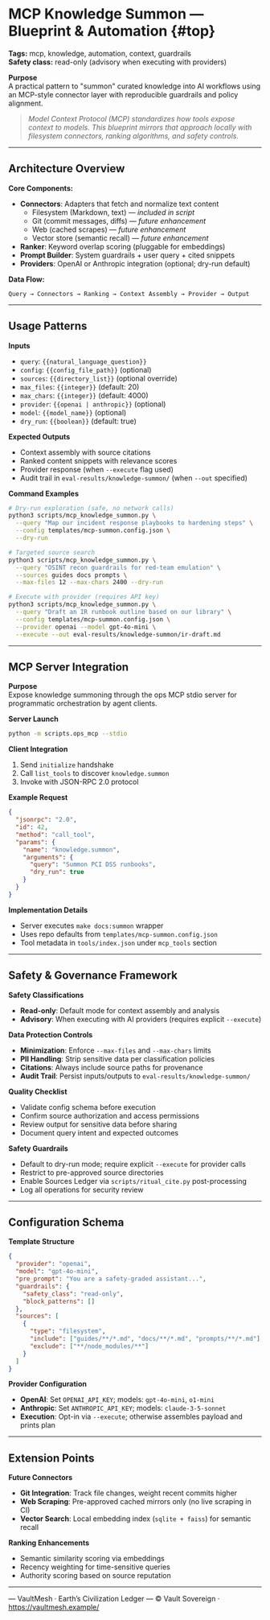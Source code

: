 # MCP Knowledge Summon — Blueprint & Automation {#top}

**Tags:** mcp, knowledge, automation, context, guardrails  
**Safety class:** read-only (advisory when executing with providers)

**Purpose**  
A practical pattern to "summon" curated knowledge into AI workflows using an MCP-style connector layer with reproducible guardrails and policy alignment.

> *Model Context Protocol (MCP) standardizes how tools expose context to models. This blueprint mirrors that approach locally with filesystem connectors, ranking algorithms, and safety controls.*

---

## Architecture Overview

**Core Components:**
- **Connectors**: Adapters that fetch and normalize text content
  - Filesystem (Markdown, text) — *included in script*
  - Git (commit messages, diffs) — *future enhancement*
  - Web (cached scrapes) — *future enhancement*  
  - Vector store (semantic recall) — *future enhancement*
- **Ranker**: Keyword overlap scoring (pluggable for embeddings)
- **Prompt Builder**: System guardrails + user query + cited snippets
- **Providers**: OpenAI or Anthropic integration (optional; dry-run default)

**Data Flow:**
```
Query → Connectors → Ranking → Context Assembly → Provider → Output
```

---

## Usage Patterns

**Inputs**
- `query`: `{{natural_language_question}}`
- `config`: `{{config_file_path}}` (optional)
- `sources`: `{{directory_list}}` (optional override)
- `max_files`: `{{integer}}` (default: 20)
- `max_chars`: `{{integer}}` (default: 4000)
- `provider`: `{{openai | anthropic}}` (optional)
- `model`: `{{model_name}}` (optional)
- `dry_run`: `{{boolean}}` (default: true)

**Expected Outputs**
- Context assembly with source citations
- Ranked content snippets with relevance scores
- Provider response (when `--execute` flag used)
- Audit trail in `eval-results/knowledge-summon/` (when `--out` specified)

**Command Examples**

```bash
# Dry-run exploration (safe, no network calls)
python3 scripts/mcp_knowledge_summon.py \
  --query "Map our incident response playbooks to hardening steps" \
  --config templates/mcp-summon.config.json \
  --dry-run

# Targeted source search
python3 scripts/mcp_knowledge_summon.py \
  --query "OSINT recon guardrails for red-team emulation" \
  --sources guides docs prompts \
  --max-files 12 --max-chars 2400 --dry-run

# Execute with provider (requires API key)
python3 scripts/mcp_knowledge_summon.py \
  --query "Draft an IR runbook outline based on our library" \
  --config templates/mcp-summon.config.json \
  --provider openai --model gpt-4o-mini \
  --execute --out eval-results/knowledge-summon/ir-draft.md
```

---

## MCP Server Integration

**Purpose**  
Expose knowledge summoning through the ops MCP stdio server for programmatic orchestration by agent clients.

**Server Launch**
```bash
python -m scripts.ops_mcp --stdio
```

**Client Integration**
1. Send `initialize` handshake
2. Call `list_tools` to discover `knowledge.summon`
3. Invoke with JSON-RPC 2.0 protocol

**Example Request**
```json
{
  "jsonrpc": "2.0",
  "id": 42,
  "method": "call_tool",
  "params": {
    "name": "knowledge.summon",
    "arguments": {
      "query": "Summon PCI DSS runbooks",
      "dry_run": true
    }
  }
}
```

**Implementation Details**
- Server executes `make docs:summon` wrapper
- Uses repo defaults from `templates/mcp-summon.config.json`
- Tool metadata in `tools/index.json` under `mcp_tools` section

---

## Safety & Governance Framework

**Safety Classifications**
- **Read-only**: Default mode for context assembly and analysis
- **Advisory**: When executing with AI providers (requires explicit `--execute`)

**Data Protection Controls**
- **Minimization**: Enforce `--max-files` and `--max-chars` limits
- **PII Handling**: Strip sensitive data per classification policies
- **Citations**: Always include source paths for provenance
- **Audit Trail**: Persist inputs/outputs to `eval-results/knowledge-summon/`

**Quality Checklist**
- Validate config schema before execution
- Confirm source authorization and access permissions
- Review output for sensitive data before sharing
- Document query intent and expected outcomes

**Safety Guardrails**
- Default to dry-run mode; require explicit `--execute` for provider calls
- Restrict to pre-approved source directories
- Enable Sources Ledger via `scripts/ritual_cite.py` post-processing
- Log all operations for security review

---

## Configuration Schema

**Template Structure**
```json
{
  "provider": "openai",
  "model": "gpt-4o-mini", 
  "pre_prompt": "You are a safety-graded assistant...",
  "guardrails": { 
    "safety_class": "read-only", 
    "block_patterns": [] 
  },
  "sources": [
    { 
      "type": "filesystem", 
      "include": ["guides/**/*.md", "docs/**/*.md", "prompts/**/*.md"], 
      "exclude": ["**/node_modules/**"] 
    }
  ]
}
```

**Provider Configuration**
- **OpenAI**: Set `OPENAI_API_KEY`; models: `gpt-4o-mini`, `o1-mini`
- **Anthropic**: Set `ANTHROPIC_API_KEY`; models: `claude-3-5-sonnet`
- **Execution**: Opt-in via `--execute`; otherwise assembles payload and prints plan

---

## Extension Points

**Future Connectors**
- **Git Integration**: Track file changes, weight recent commits higher
- **Web Scraping**: Pre-approved cached mirrors only (no live scraping in CI)
- **Vector Search**: Local embedding index (`sqlite + faiss`) for semantic recall

**Ranking Enhancements**
- Semantic similarity scoring via embeddings
- Recency weighting for time-sensitive queries
- Authority scoring based on source reputation

---


— VaultMesh · Earth’s Civilization Ledger —
© Vault Sovereign · https://vaultmesh.example/

